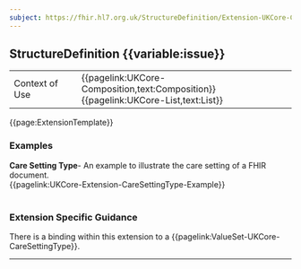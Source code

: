 ```yaml
---
subject: https://fhir.hl7.org.uk/StructureDefinition/Extension-UKCore-CareSettingType
---
```

## StructureDefinition {{variable:issue}}

<table id="addToTranspose">
<tr><td>Context of Use</td>
<td>{{pagelink:UKCore-Composition,text:Composition}} <br/> 
{{pagelink:UKCore-List,text:List}}</td>
</tr>
</table>

{{page:ExtensionTemplate}}

<div id="Examples" class="tabcontent">
  <h3>Examples</h3>
  <b>Care Setting Type</b>- An example to illustrate the care setting of a FHIR document.<br>
{{pagelink:UKCore-Extension-CareSettingType-Example}}
<br><br>
</div>

<h3 id="guidance-caresettingtype">Extension Specific Guidance</h3>

There is a binding within this extension to a {{pagelink:ValueSet-UKCore-CareSettingType}}.

---
